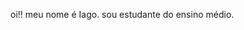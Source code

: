 oi!!
meu nome é Iago. 
sou estudante do ensino médio.
<!---
iagoviniciuss/iagoviniciuss is a ✨ special ✨ repository because its `README.md` (this file) appears on your GitHub profile.
You can click the Preview link to take a 
